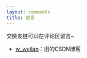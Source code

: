 ```yaml
---
layout: comments
title: 留言
---
```

交换友链可以在评论区留言~

- [w_weilan](https://blog.csdn.net/q764424567)：旧的CSDN博客